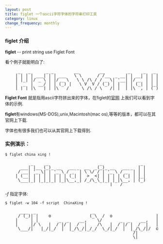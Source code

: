 ```yaml
---
layout: post
title: figlet 一个ascii字符字体的字符串打印工具
category: linux
change_frequency: monthly
---
```


### figlet 介绍

**figlet** -- print string use Figlet Font

看个例子就能明白了:

<pre style="line-height:1em">
     _   _      _ _        __        __         _     _   _ 
    | | | | ___| | | ___   \ \      / /__  _ __| | __| | | |
    | |_| |/ _ \ | |/ _ \   \ \ /\ / / _ \| '__| |/ _` | | |
    |  _  |  __/ | | (_) |   \ V  V / (_) | |  | | (_| | |_|
    |_| |_|\___|_|_|\___/     \_/\_/ \___/|_|  |_|\__,_| (_)
</pre>

**Figlet Font** 就是指用ascii字符拼出来的字体，在figlet的[官网][Figlet]
上我们可以看到字体的示例.

**figlet**有windows(MS-DOS),unix,Macintosh(mac os),等等的版本，都可以在其官网上下载.

字体也有很多我们也可以从其官网上下载得到.

### 实例演示：

    $ figlet china xing !


<pre style="line-height:1em">
          _     _                    _               _ 
      ___| |__ (_)_ __   __ _  __  _(_)_ __   __ _  | |
     / __| '_ \| | '_ \ / _` | \ \/ / | '_ \ / _` | | |
    | (__| | | | | | | | (_| |  >  <| | | | | (_| | |_|
     \___|_| |_|_|_| |_|\__,_| /_/\_\_|_| |_|\__, | (_)
                                         |___/     
</pre>

_-f_ 指定字体:

    $ figlet -w 104 -f script  ChinaXing !


<pre style="line-height:1em">
      ___  _                      _                         
     / (_)| |    o               (_\  /  o                 |
    |     | |        _  _    __,    \/       _  _    __,   |
    |     |/ \   |  / |/ |  /  |    /\   |  / |/ |  /  |   |
     \___/|   |_/|_/  |  |_/\_/|_/_/  \_/|_/  |  |_/\_/|/  o
                                                  /|    
                                                  \|
</pre>

[Figlet]: http://www.figlet.org/
